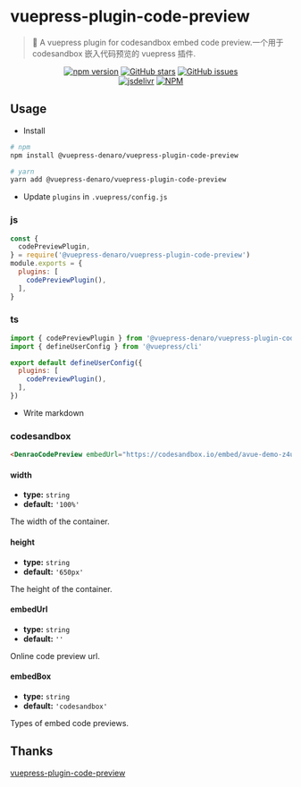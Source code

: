 # vuepress-plugin-code-preview

> :tada: A vuepress plugin for codesandbox embed code preview.一个用于 codesandbox 嵌入代码预览的 vuepress 插件.

<p align="center">
  <a href="https://www.npmjs.com/package/@vuepress-denaro/vuepress-plugin-code-preview" target="_blank"><img alt="npm version" src="https://img.shields.io/npm/v/@vuepress-denaro/vuepress-plugin-code-preview"></a>
  <a href="https://github.com/denaro-org/vuepress-theme-denaro/stargazers" target="_blank"><img alt="GitHub stars" src="https://img.shields.io/github/stars/denaro-org/v-charts2"></a>
  <a href="https://github.com/denaro-org/vuepress-theme-denaro/issues" target="_blank"><img alt="GitHub issues" src="https://img.shields.io/github/issues/denaro-org/v-charts2"></a>
  <br />
  <a href="https://www.jsdelivr.com/package/npm/@vuepress-denaro/vuepress-plugin-code-preview" target="_blank"><img alt="jsdelivr" src="https://data.jsdelivr.com/v1/package/npm/@vuepress-denaro/vuepress-plugin-code-preview/badge"></a>
  <a href="https://github.com/denaro-org/vuepress-theme-denaro/blob/main/LICENSE" target="_blank"><img alt="NPM" src="https://img.shields.io/npm/l/@vuepress-denaro/vuepress-plugin-code-preview"></a>
</p>

## Usage

- Install

```bash
# npm
npm install @vuepress-denaro/vuepress-plugin-code-preview

# yarn
yarn add @vuepress-denaro/vuepress-plugin-code-preview
```

- Update `plugins` in `.vuepress/config.js`

### js

```javascript
const {
  codePreviewPlugin,
} = require('@vuepress-denaro/vuepress-plugin-code-preview')
module.exports = {
  plugins: [
    codePreviewPlugin(),
  ],
}
```

### ts

```javascript
import { codePreviewPlugin } from '@vuepress-denaro/vuepress-plugin-code-preview'
import { defineUserConfig } from '@vuepress/cli'

export default defineUserConfig({
  plugins: [
    codePreviewPlugin(),
  ],
})
```

- Write markdown

### codesandbox

```markdown
<DenraoCodePreview embedUrl="https://codesandbox.io/embed/avue-demo-z4uje?autoresize=1&fontsize=14&hidenavigation=1&theme=dark&view=preview" />
```

#### width

- **type:** `string`
- **default:** `'100%'`

The width of the container.

#### height

- **type:** `string`
- **default:** `'650px'`

The height of the container.

#### embedUrl

- **type:** `string`
- **default:** `''`

Online code preview url.

#### embedBox

- **type:** `string`
- **default:** `'codesandbox'`

Types of embed code previews.

## Thanks

[vuepress-plugin-code-preview](https://github.com/vxhly/vuepress-plugin-code-preview)
